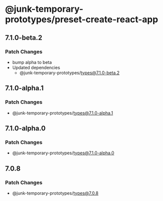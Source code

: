 # @junk-temporary-prototypes/preset-create-react-app

## 7.1.0-beta.2

### Patch Changes

- bump alpha to beta
- Updated dependencies
  - @junk-temporary-prototypes/types@7.1.0-beta.2

## 7.1.0-alpha.1

### Patch Changes

- @junk-temporary-prototypes/types@7.1.0-alpha.1

## 7.1.0-alpha.0

### Patch Changes

- @junk-temporary-prototypes/types@7.1.0-alpha.0

## 7.0.8

### Patch Changes

- @junk-temporary-prototypes/types@7.0.8
